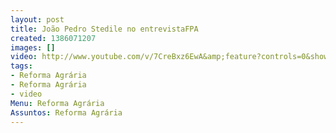 ```yaml
---
layout: post
title: João Pedro Stedile no entrevistaFPA
created: 1386071207
images: []
video: http://www.youtube.com/v/7CreBxz6EwA&amp;feature?controls=0&showinfo=0&rel=0&modestbranding=1
tags:
- Reforma Agrária
- Reforma Agrária
- video
Menu: Reforma Agrária
Assuntos: Reforma Agrária
---
```



